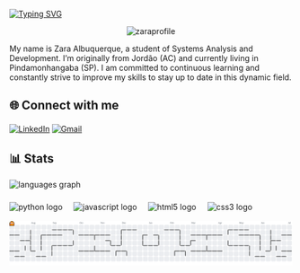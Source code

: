 [![Typing SVG](https://readme-typing-svg.herokuapp.com/?color=9B59B6&size=35&center=true&vCenter=true&width=1000&lines=Hi,+I'm+Zara+:%29)](https://git.io/typing-svg)

<div align="center">
  <img src="https://github.com/user-attachments/assets/2dd1a745-aa6e-408f-ae82-65c93184f16a" alt="zaraprofile" width="400"/>
</div>



My name is Zara Albuquerque, a student of Systems Analysis and Development. I’m originally from Jordão (AC) and currently living in Pindamonhangaba (SP). I am committed to continuous learning and constantly strive to improve my skills to stay up to date in this dynamic field.

## 🌐 Connect with me</p>

[![LinkedIn](https://img.shields.io/badge/LinkedIn-0077B5?style=for-the-badge&logo=linkedin&logoColor=white)](https://www.linkedin.com/in/zara-silva/)
[![Gmail](https://img.shields.io/badge/Gmail-333333?style=for-the-badge&logo=gmail&logoColor=red)](mailto:zaraalb7@gmail.com)
###

## 📊 Stats
<div align="left">
  <img src="https://github-readme-stats.vercel.app/api/top-langs?username=zalbuquerque&locale=en&hide_title=false&layout=compact&card_width=320&langs_count=5&theme=dracula&hide_border=false&order=2" height="150" alt="languages graph"  />
</div>

###
<div align="left">
  <img src="https://cdn.jsdelivr.net/gh/devicons/devicon/icons/python/python-original.svg" height="30" alt="python logo"  />
  <img width="12" />
  <img src="https://cdn.jsdelivr.net/gh/devicons/devicon/icons/javascript/javascript-original.svg" height="30" alt="javascript logo"  />
  <img width="12" />
  <img src="https://cdn.jsdelivr.net/gh/devicons/devicon/icons/html5/html5-original.svg" height="30" alt="html5 logo"  />
  <img width="12" />
  <img src="https://cdn.jsdelivr.net/gh/devicons/devicon/icons/css3/css3-original.svg" height="30" alt="css3 logo"  />
  <img width="12" />

</div>

<br>

<picture>
  <source media="(prefers-color-scheme: dark)" srcset="https://raw.githubusercontent.com/zalbuquerque/zalbuquerque/output/pacman-contribution-graph-dark.svg">
  <source media="(prefers-color-scheme: light)" srcset="https://raw.githubusercontent.com/zalbuquerque/zalbuquerque/output/pacman-contribution-graph.svg">
  <img alt="pacman contribution graph" src="https://raw.githubusercontent.com/zalbuquerque/zalbuquerque/output/pacman-contribution-graph.svg">
</picture>

